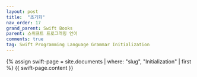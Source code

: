 ```yaml
---
layout: post
title:  "초기화"
nav_order: 17
grand_parent: Swift Books
parent: 스위프트 프로그래밍 언어
comments: true
tag: Swift Programming Language Grammar Initialization
---
```


{% assign swift-page = site.documents | where: "slug", "Initialization" | first %}
{{ swift-page.content }}